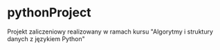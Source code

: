 pythonProject
=============

Projekt zaliczeniowy realizowany w ramach kursu "Algorytmy i struktury danych z językiem Python"
